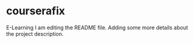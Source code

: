 # courserafix
E-Learning
I am editing the README file. Adding some more details about the project description.
